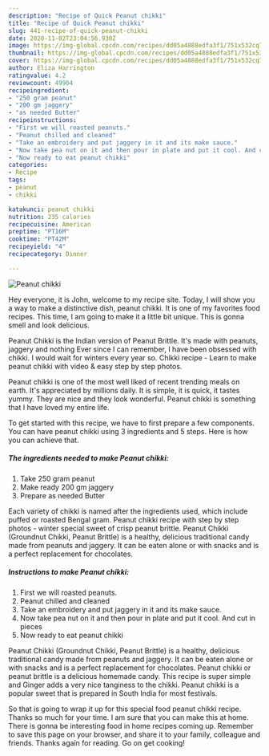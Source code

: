 ```yaml
---
description: "Recipe of Quick Peanut chikki"
title: "Recipe of Quick Peanut chikki"
slug: 441-recipe-of-quick-peanut-chikki
date: 2020-11-02T23:04:56.930Z
image: https://img-global.cpcdn.com/recipes/dd05a4888edfa3f1/751x532cq70/peanut-chikki-recipe-main-photo.jpg
thumbnail: https://img-global.cpcdn.com/recipes/dd05a4888edfa3f1/751x532cq70/peanut-chikki-recipe-main-photo.jpg
cover: https://img-global.cpcdn.com/recipes/dd05a4888edfa3f1/751x532cq70/peanut-chikki-recipe-main-photo.jpg
author: Eliza Harrington
ratingvalue: 4.2
reviewcount: 49904
recipeingredient:
- "250 gram peanut"
- "200 gm jaggery"
- "as needed Butter"
recipeinstructions:
- "First we will roasted peanuts."
- "Peanut chilled and cleaned"
- "Take an embroidery and put jaggery in it and its make sauce."
- "Now take pea nut on it and then pour in plate and put it cool. And cut in pieces"
- "Now ready to eat peanut chikki"
categories:
- Recipe
tags:
- peanut
- chikki

katakunci: peanut chikki 
nutrition: 235 calories
recipecuisine: American
preptime: "PT16M"
cooktime: "PT42M"
recipeyield: "4"
recipecategory: Dinner

---
```



![Peanut chikki](https://img-global.cpcdn.com/recipes/dd05a4888edfa3f1/751x532cq70/peanut-chikki-recipe-main-photo.jpg)

Hey everyone, it is John, welcome to my recipe site. Today, I will show you a way to make a distinctive dish, peanut chikki. It is one of my favorites food recipes. This time, I am going to make it a little bit unique. This is gonna smell and look delicious.

Peanut Chikki is the Indian version of Peanut Brittle. It&#39;s made with peanuts, jaggery and nothing Ever since I can remember, I have been obsessed with chikki. I would wait for winters every year so. Chikki recipe - Learn to make peanut chikki with video &amp; easy step by step photos.

Peanut chikki is one of the most well liked of recent trending meals on earth. It's appreciated by millions daily. It is simple, it is quick, it tastes yummy. They are nice and they look wonderful. Peanut chikki is something that I have loved my entire life.


To get started with this recipe, we have to first prepare a few components. You can have peanut chikki using 3 ingredients and 5 steps. Here is how you can achieve that.

<!--inarticleads1-->

##### The ingredients needed to make Peanut chikki:

1. Take 250 gram peanut
1. Make ready 200 gm jaggery
1. Prepare as needed Butter


Each variety of chikki is named after the ingredients used, which include puffed or roasted Bengal gram. Peanut chikki recipe with step by step photos - winter special sweet of crisp peanut brittle. Peanut Chikki (Groundnut Chikki, Peanut Brittle) is a healthy, delicious traditional candy made from peanuts and jaggery. It can be eaten alone or with snacks and is a perfect replacement for chocolates. 

<!--inarticleads2-->

##### Instructions to make Peanut chikki:

1. First we will roasted peanuts.
1. Peanut chilled and cleaned
1. Take an embroidery and put jaggery in it and its make sauce.
1. Now take pea nut on it and then pour in plate and put it cool. And cut in pieces
1. Now ready to eat peanut chikki


Peanut Chikki (Groundnut Chikki, Peanut Brittle) is a healthy, delicious traditional candy made from peanuts and jaggery. It can be eaten alone or with snacks and is a perfect replacement for chocolates. Peanut chikki or peanut brittle is a delicious homemade candy. This recipe is super simple and Ginger adds a very nice tanginess to the chikki. Peanut chikki is a popular sweet that is prepared in South India for most festivals. 

So that is going to wrap it up for this special food peanut chikki recipe. Thanks so much for your time. I am sure that you can make this at home. There is gonna be interesting food in home recipes coming up. Remember to save this page on your browser, and share it to your family, colleague and friends. Thanks again for reading. Go on get cooking!
